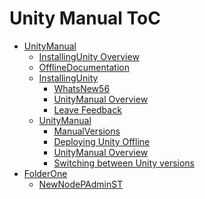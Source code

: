 Unity Manual ToC
================
 - [UnityManual]()
	 - [InstallingUnity Overview](InstallingUnity.md)
	 - [OfflineDocumentation](OfflineDocumentation.md)
	 - [InstallingUnity]()
		 - [WhatsNew56](WhatsNew56.md)
		 - [UnityManual Overview](UnityManual_1.md)
		 - [Leave Feedback](LeaveFeedback.md)
	 - [UnityManual]()
		 - [ManualVersions](ManualVersions.md)
		 - [Deploying Unity Offline](DeployingUnityOffline.md)
		 - [UnityManual Overview](UnityManual.md)
		 - [Switching between Unity versions](SwitchingDocumentationVersions.md)
 - [FolderOne]()
	 - [NewNodePAdminST](NewNodePAdminST.md)


